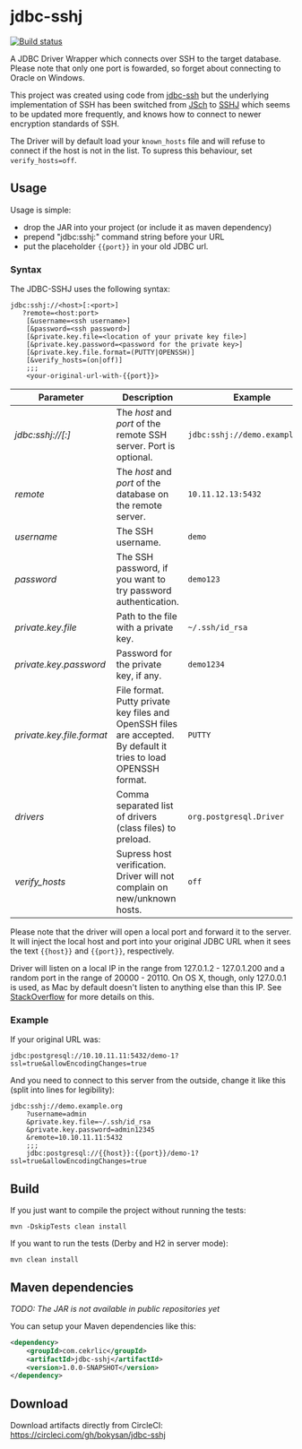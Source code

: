 # jdbc-sshj

[![Build status](https://circleci.com/gh/bokysan/jdbc-sshj.svg?style=shield&circle-token=0d4d10946e3f339feb4c44fd72d85087936ff4db)](https://circleci.com/gh/bokysan/jdbc-sshj)

A JDBC Driver Wrapper which connects over SSH to the target database. Please note that only one port is fowarded,
so forget about connecting to Oracle on Windows.

This project was created using code from [jdbc-ssh](https://github.com/monkeysintown/jdbc-ssh) but the underlying
implementation of SSH has been switched from [JSch](http://www.jcraft.com/jsch/) to 
[SSHJ](https://github.com/hierynomus/sshj) which seems to be updated more frequently, and knows how to connect to 
newer encryption standards of SSH.

The Driver will by default load your `known_hosts` file and will refuse to connect if the host is not in the list.
To supress this behaviour, set `verify_hosts=off`.
 
## Usage
 
Usage is simple:
- drop the JAR into your project (or include it as maven dependency)
- prepend "jdbc:sshj:" command string before your URL
- put the placeholder `{{port}}` in your old JDBC url.

### Syntax

The JDBC-SSHJ uses the following syntax:
```
jdbc:sshj://<host>[:<port>]
   ?remote=<host:port>
	[&username=<ssh username>]
	[&password=<ssh password>]
	[&private.key.file=<location of your private key file>]
	[&private.key.password=<password for the private key>]
	[&private.key.file.format=(PUTTY|OPENSSH)]
	[&verify_hosts=(on|off)]
	;;;
	<your-original-url-with-{{port}}>
```

| Parameter | Description | Example |                                                                       
| --- | --- | --- |                         
| *jdbc:sshj://<host>[:<port>]* | The *host* and *port* of the remote SSH server. Port is optional. | `jdbc:sshj://demo.example.org` | 
| *remote* | The *host* and *port* of the database on the remote server. | `10.11.12.13:5432` |
| *username* | The SSH username. | `demo` |
| *password*| The SSH password, if you want to try password authentication. | `demo123` |
| *private.key.file* | Path to the file with a private key. | `~/.ssh/id_rsa` |
| *private.key.password* | Password for the private key, if any. | `demo1234` |
| *private.key.file.format* | File format. Putty private key files and OpenSSH files are accepted. By default it tries to load OPENSSH format. | `PUTTY` | 
| *drivers* | Comma separated list of drivers (class files) to preload. | `org.postgresql.Driver` | 
| *verify_hosts* | Supress host verification. Driver will not complain on new/unknown hosts. | `off` | 

Please note that the driver will open a local port and forward it to the server. It will inject the local host and port into your original 
JDBC URL when it sees the text `{{host}}` and `{{port}}`, respectively.

Driver will listen on a local IP in the range from 127.0.1.2 - 127.0.1.200 and a random port in the range of 20000 - 20110. On OS X, though,
only 127.0.0.1 is used, as Mac by default doesn't listen to anything else than this IP. See 
[StackOverflow](https://superuser.com/questions/458875/how-do-you-get-loopback-addresses-other-than-127-0-0-1-to-work-on-os-x) for more
details on this.
	

### Example

If your original URL was:
```
jdbc:postgresql://10.10.11.11:5432/demo-1?ssl=true&allowEncodingChanges=true
```

And you need to connect to this server from the outside, change it like this (split into lines for legibility):
```
jdbc:sshj://demo.example.org
	?username=admin
	&private.key.file=~/.ssh/id_rsa
	&private.key.password=admin12345
	&remote=10.10.11.11:5432
	;;;
	jdbc:postgresql://{{host}}:{{port}}/demo-1?ssl=true&allowEncodingChanges=true
```





## Build

If you just want to compile the project without running the tests:

```
mvn -DskipTests clean install
```

If you want to run the tests (Derby and H2 in server mode):

```
mvn clean install
```

## Maven dependencies

*TODO: The JAR is not available in public repositories yet*

You can setup your Maven dependencies like this:

```xml
<dependency>
    <groupId>com.cekrlic</groupId>
    <artifactId>jdbc-sshj</artifactId>
    <version>1.0.0-SNAPSHOT</version>
</dependency>
```

## Download

Download artifacts directly from CircleCI: https://circleci.com/gh/bokysan/jdbc-sshj
